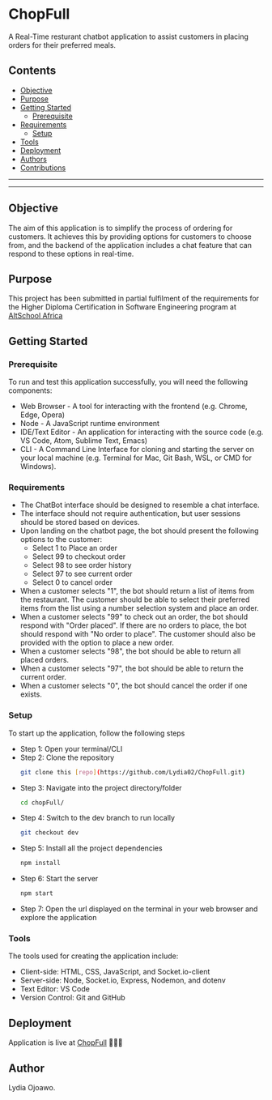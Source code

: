 # ChopFull

A Real-Time resturant chatbot application to assist customers in placing orders for their preferred meals.

## Contents
- [Objective](#objective)
- [Purpose](#purpose)
- [Getting Started](#getting-started)
    - [Prerequisite](#prerequisite)
- [Requirements](#requirements)
    - [Setup](#setup)
- [Tools](#tools)
- [Deployment](#deployment)
- [Authors](#author)
- [Contributions](#contributions)

___
___

## Objective
The aim of this application is to simplify the process of ordering for customers. It achieves this by providing options for customers to choose from, and the backend of the application includes a chat feature that can respond to these options in real-time.

## Purpose
This project has been submitted in partial fulfilment of the requirements for the Higher Diploma Certification in Software Engineering program at [AltSchool Africa](https://www.altschoolafrica.com/)

## Getting Started
### Prerequisite 
To run and test this application successfully, you will need the following components:

- Web Browser - A tool for interacting with the frontend (e.g. Chrome, Edge, Opera)
- Node - A JavaScript runtime environment
- IDE/Text Editor - An application for interacting with the source code (e.g. VS Code, Atom, Sublime Text, Emacs)
- CLI - A Command Line Interface for cloning and starting the server on your local machine (e.g. Terminal for Mac, Git Bash, WSL, or CMD for Windows).

### Requirements
- The ChatBot interface should be designed to resemble a chat interface.
- The interface should not require authentication, but user sessions should be stored based on devices.
- Upon landing on the chatbot page, the bot should present the following options to the customer:
  - Select 1 to Place an order
  - Select 99 to checkout order
  - Select 98 to see order history
  - Select 97 to see current order
  - Select 0 to cancel order
- When a customer selects "1", the bot should return a list of items from the restaurant. The customer should be able to select their preferred items from the list using a number selection system and place an order.
- When a customer selects "99" to check out an order, the bot should respond with "Order placed". If there are no orders to place, the bot should respond with "No order to place". The customer should also be provided with the option to place a new order.
- When a customer selects "98", the bot should be able to return all placed orders.
- When a customer selects "97", the bot should be able to return the current order.
- When a customer selects "0", the bot should cancel the order if one exists.

### Setup
To start up the application, follow the following steps
- Step 1: Open your terminal/CLI
- Step 2: Clone the repository
    ```sh
    git clone this [repo](https://github.com/Lydia02/ChopFull.git) 
    ```
- Step 3: Navigate into the project directory/folder
    ```sh
    cd chopFull/
    ```
- Step 4: Switch to the dev branch to run locally
    ```sh
    git checkout dev
    ```
- Step 5: Install all the project dependencies
    ```sh
    npm install
    ```
- Step 6: Start the server
    ```sh
    npm start
    ```
- Step 7: Open the url displayed on the terminal in your web browser and explore the application

### Tools
The tools used for creating the application include:

- Client-side: HTML, CSS, JavaScript, and Socket.io-client
- Server-side: Node, Socket.io, Express, Nodemon, and dotenv
- Text Editor: VS Code
- Version Control: Git and GitHub


## Deployment
Application is live at [ChopFull](https://chopfull-ryww.onrender.com) 🚀🚀🚀

## Author
Lydia Ojoawo.

